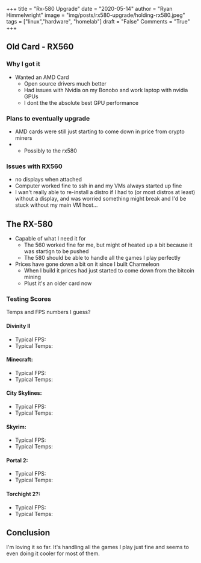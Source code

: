 +++
title  = "Rx-580 Upgrade"
date   = "2020-05-14"
author = "Ryan Himmelwright"
image  = "img/posts/rx580-upgrade/holding-rx580.jpeg"
tags   = ["linux","hardware", "homelab"]
draft  = "False"
Comments = "True"
+++


<!--more-->

## Old Card - RX560
### Why I got it
- Wanted an AMD Card
	- Open source drivers much better
	- Had issues with Nvidia on my Bonobo and work laptop with nvidia GPUs
	- I dont the the absolute best GPU performance

### Plans to eventually upgrade
- AMD cards were still just starting to come down in price from crypto miners
-
	- Possibly to the rx580

### Issues with RX560
- no displays when attached
- Computer worked fine to ssh in and my VMs always started up fine
- I wan't really able to re-install a distro if I had to (or most distros at least) without a display, and was worried something might break and I'd be stuck without my main VM host...

## The RX-580
- Capable of what I need it for
	- The 560 worked fine for me, but might of heated up a bit because it was startign to be pushed
	- The 580 should be able to handle all the games I play perfectly
- Prices have gone down a bit on it since I built Charmeleon
	- When I build it prices had just started to come down from the bitcoin mining
	- Plust it's an older card now

### Testing Scores
Temps and FPS numbers I guess?

#### Divinity II
- Typical FPS:
- Typical Temps:

#### Minecraft:
- Typical FPS:
- Typical Temps:

#### City Skylines:
- Typical FPS:
- Typical Temps:

#### Skyrim:
- Typical FPS:
- Typical Temps:

#### Portal 2:
- Typical FPS:
- Typical Temps:

#### Torchight 2?:
- Typical FPS:
- Typical Temps:


## Conclusion

I'm loving it so far. It's handling all the games I play just fine and seems to even doing it cooler for most of them.


